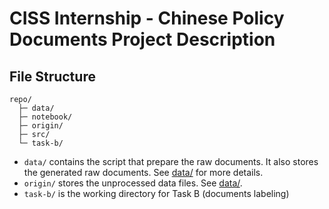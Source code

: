 # CISS Internship - Chinese Policy Documents Project Description

## File Structure
```
repo/
  ├─ data/
  ├─ notebook/
  ├─ origin/
  ├─ src/
  └─ task-b/
```
- `data/` contains the script that prepare the raw documents. It also stores the generated raw documents. See [data/](data/) for more details.
- `origin/` stores the unprocessed data files. See [data/](data/).
- `task-b/` is the working directory for Task B (documents labeling)

